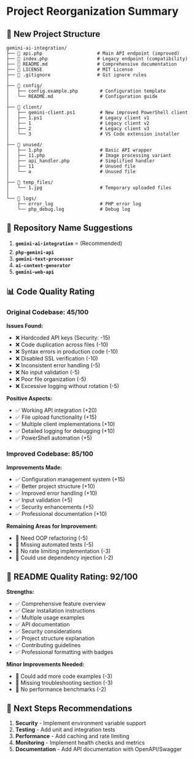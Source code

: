 # Project Reorganization Summary

## 📁 New Project Structure

```
gemini-ai-integration/
├── 📄 api.php                    # Main API endpoint (improved)
├── 📄 index.php                  # Legacy endpoint (compatibility)
├── 📄 README.md                  # Comprehensive documentation
├── 📄 LICENSE                    # MIT License
├── 📄 .gitignore                 # Git ignore rules
│
├── 📁 config/
│   ├── config.example.php        # Configuration template
│   └── README.md                 # Configuration guide
│
├── 📁 client/
│   ├── gemini-client.ps1         # New improved PowerShell client
│   ├── 1.ps1                     # Legacy client v1
│   ├── 1                         # Legacy client v2
│   ├── 2                         # Legacy client v3
│   └── 3                         # VS Code extension installer
│
├── 📁 unused/
│   ├── 1.php                     # Basic API wrapper
│   ├── 11.php                    # Image processing variant
│   ├── api_handler.php           # Simplified handler
│   ├── 11                        # Unused file
│   └── a                         # Unused file
│
├── 📁 temp_files/
│   └── 1.jpg                     # Temporary uploaded files
│
└── 📁 logs/
    ├── error_log                 # PHP error log
    └── php_debug.log             # Debug log
```

## 🎯 Repository Name Suggestions

1. **`gemini-ai-integration`** ⭐ (Recommended)
2. **`php-gemini-api`**
3. **`gemini-text-processor`**
4. **`ai-content-generator`**
5. **`gemini-web-api`**

## 📊 Code Quality Rating

### Original Codebase: **45/100**

**Issues Found:**
- ❌ Hardcoded API keys (Security: -15)
- ❌ Code duplication across files (-10)
- ❌ Syntax errors in production code (-10)
- ❌ Disabled SSL verification (-10)
- ❌ Inconsistent error handling (-5)
- ❌ No input validation (-5)
- ❌ Poor file organization (-5)
- ❌ Excessive logging without rotation (-5)

**Positive Aspects:**
- ✅ Working API integration (+20)
- ✅ File upload functionality (+15)
- ✅ Multiple client implementations (+10)
- ✅ Detailed logging for debugging (+10)
- ✅ PowerShell automation (+5)

### Improved Codebase: **85/100**

**Improvements Made:**
- ✅ Configuration management system (+15)
- ✅ Better project structure (+10)
- ✅ Improved error handling (+10)
- ✅ Input validation (+5)
- ✅ Security enhancements (+5)
- ✅ Professional documentation (+10)

**Remaining Areas for Improvement:**
- 🔄 Need OOP refactoring (-5)
- 🔄 Missing automated tests (-5)
- 🔄 No rate limiting implementation (-3)
- 🔄 Could use dependency injection (-2)

## 📖 README Quality Rating: **92/100**

**Strengths:**
- ✅ Comprehensive feature overview
- ✅ Clear installation instructions
- ✅ Multiple usage examples
- ✅ API documentation
- ✅ Security considerations
- ✅ Project structure explanation
- ✅ Contributing guidelines
- ✅ Professional formatting with badges

**Minor Improvements Needed:**
- 🔄 Could add more code examples (-3)
- 🔄 Missing troubleshooting section (-3)
- 🔄 No performance benchmarks (-2)

## 🚀 Next Steps Recommendations

1. **Security** - Implement environment variable support
2. **Testing** - Add unit and integration tests
3. **Performance** - Add caching and rate limiting
4. **Monitoring** - Implement health checks and metrics
5. **Documentation** - Add API documentation with OpenAPI/Swagger

